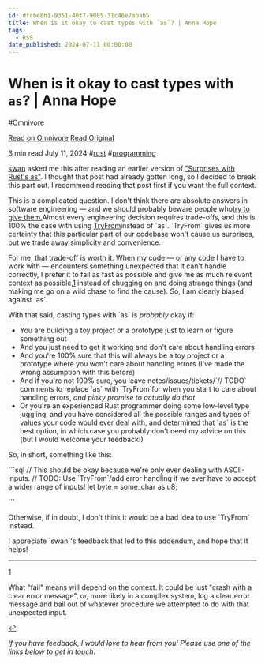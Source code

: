 ```yaml
---
id: dfcbe8b1-9351-40f7-9085-31c46e7abab5
title: When is it okay to cast types with `as`? | Anna Hope
tags:
  - RSS
date_published: 2024-07-11 00:00:00
---
```


# When is it okay to cast types with `as`? | Anna Hope
#Omnivore

[Read on Omnivore](https://omnivore.app/me/when-is-it-okay-to-cast-types-with-as-anna-hope-190a3316925)
[Read Original](https://annahope.me/blog/when-is-rust-as-okay/)



 3 min read  July 11, 2024  #[rust](https:&#x2F;&#x2F;annahope.me&#x2F;tags&#x2F;rust&#x2F;) #[programming](https:&#x2F;&#x2F;annahope.me&#x2F;tags&#x2F;programming&#x2F;) 

[swan](https:&#x2F;&#x2F;travellingcryptographer.com&#x2F;) asked me this after reading an earlier version of [&quot;Surprises with Rust&#39;s as&quot;](https:&#x2F;&#x2F;annahope.me&#x2F;blog&#x2F;rust-as&#x2F;). I thought that post had already gotten long, so I decided to break this part out. I recommend reading that post first if you want the full context.

This is a complicated question. I don&#39;t think there are absolute answers in software engineering — and we should probably beware people who[try to give them.](https:&#x2F;&#x2F;www.linkedin.com&#x2F;feed&#x2F;update&#x2F;urn:li:activity:7209966198703161344&#x2F;)Almost every engineering decision requires trade-offs, and this is 100% the case with using [TryFrom](https:&#x2F;&#x2F;doc.rust-lang.org&#x2F;std&#x2F;convert&#x2F;trait.TryFrom.html#examples)instead of &#x60;as&#x60;. &#x60;TryFrom&#x60; gives us more certainty that this particular part of our codebase won&#39;t cause us surprises, but we trade away simplicity and convenience.

For me, that trade-off is worth it. When my code — or any code I have to work with — encounters something unexpected that it can&#39;t handle correctly, I prefer it to fail as fast as possible and give me as much relevant context as possible,[1](#1) instead of chugging on and doing strange things (and making me go on a wild chase to find the cause). So, I am clearly biased against &#x60;as&#x60;.

With that said, casting types with &#x60;as&#x60; is _probably_ okay if:

* You are building a toy project or a prototype just to learn or figure something out
* And you just need to get it working and don&#39;t care about handling errors
* And you&#39;re 100% sure that this will always be a toy project or a prototype where you won&#39;t care about handling errors (I&#39;ve made the wrong assumption with this before)
* And if you&#39;re not 100% sure, you leave notes&#x2F;issues&#x2F;tickets&#x2F;&#x60;&#x2F;&#x2F; TODO&#x60; comments to replace &#x60;as&#x60; with &#x60;TryFrom&#x60;for when you start to care about handling errors, _and pinky promise to actually do that_
* Or you&#39;re an experienced Rust programmer doing some low-level type juggling, and you have considered all the possible ranges and types of values your code would ever deal with, and determined that &#x60;as&#x60; is the best option, in which case you probably don&#39;t need my advice on this (but I would welcome your feedback!)

So, in short, something like this:

&#x60;&#x60;&#x60;sql
&#x2F;&#x2F; This should be okay because we&#39;re only ever dealing with ASCII-inputs.
&#x2F;&#x2F; TODO: Use &#x60;TryFrom&#x60;&#x2F;add error handling if we ever have to accept a wider range of inputs!
let byte &#x3D; some_char as u8;

&#x60;&#x60;&#x60;

Otherwise, if in doubt, I don&#39;t think it would be a bad idea to use &#x60;TryFrom&#x60; instead.

I appreciate &#x60;swan&#x60;&#39;s feedback that led to this addendum, and hope that it helps!

---

1

What &quot;fail&quot; means will depend on the context. It could be just &quot;crash with a clear error message&quot;, or, more likely in a complex system, log a clear error message and bail out of whatever procedure we attempted to do with that unexpected input.

[↩](#1%5Fref)

_If you have feedback, I would love to hear from you! Please use one of the links below to get in touch._ 